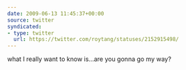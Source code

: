 ```yaml
---
date: 2009-06-13 11:45:37+00:00
source: twitter
syndicated:
- type: twitter
  url: https://twitter.com/roytang/statuses/2152915498/
---
```


what I really want to know is...are you gonna go my way?